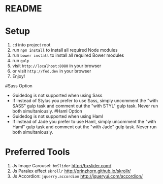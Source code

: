 README
=========

# Setup
1. `cd` into project root
1. run `npm install` to install all required Node modules
1. run `bower install` to install all required Bower modules
1. run `gulp`
1. visit `http://localhost:8080` in your browser
1. or visit `http://fed.dev` in your browser
1. Enjoy!


#Sass Option
- Guidedog is not supported when using Sass
- If instead of Stylus you prefer to use Sass, simply uncomment the "with SASS" gulp task and comment out the "with STYL" gulp task. Never run both simultaniously.
#Haml Option
- Guidedog is not supported when using Haml
- If instead of Jade you prefer to use Haml, simply uncomment the "with Haml" gulp task and comment out the "with Jade" gulp task. Never run both simultaniously.
# Preferred Tools
1. Js Image Carousel:
  `bxSlider` http://bxslider.com/
1. Js Paralex effect
  `skrollr` http://prinzhorn.github.io/skrollr/
1. Js Accordion:
  `jquerry.accordion` http://jqueryui.com/accordion/

